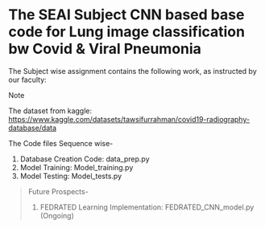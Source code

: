 # The SEAI Subject CNN based base code for Lung image classification bw Covid & Viral Pneumonia
The Subject wise assignment contains the following work, as instructed by our faculty:

> [!NOTE]
> The dataset from kaggle: https://www.kaggle.com/datasets/tawsifurrahman/covid19-radiography-database/data

The Code files Sequence wise-

1. Database Creation Code: data_prep.py
2. Model Training: Model_training.py
3. Model Testing: Model_tests.py

> Future Prospects-
> 
> 1. FEDRATED Learning Implementation: FEDRATED_CNN_model.py (Ongoing)

